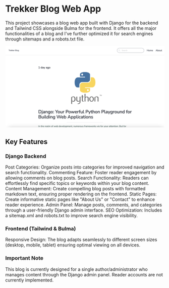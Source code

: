 # Trekker Blog Web App

This project showcases a blog web app built with Django for the backend and Tailwind CSS alongside Bulma for the frontend. It offers all the major functionalities of a blog and I've further optimized it for search engines through sitemaps and a robots.txt file.

![Home page](static/images/Trekker-Blog.png)

## Key Features

### Django Backend

Post Categories: Organize posts into categories for improved navigation and search functionality.
Commenting Feature: Foster reader engagement by allowing comments on blog posts.
Search Functionality: Readers can effortlessly find specific topics or keywords within your blog content.
Content Management: Create compelling blog posts with formatted markdown text, ensuring proper rendering on the frontend.
Static Pages: Create informative static pages like "About Us" or "Contact" to enhance reader experience.
Admin Panel: Manage posts, comments, and categories through a user-friendly Django admin interface.
SEO Optimization: Includes a sitemap.xml and robots.txt to improve search engine visibility.

### Frontend (Tailwind & Bulma)

Responsive Design: The blog adapts seamlessly to different screen sizes (desktop, mobile, tablet) ensuring optimal viewing on all devices.

### Important Note

This blog is currently designed for a single author/administrator who manages content through the Django admin panel. Reader accounts are not currently implemented.
